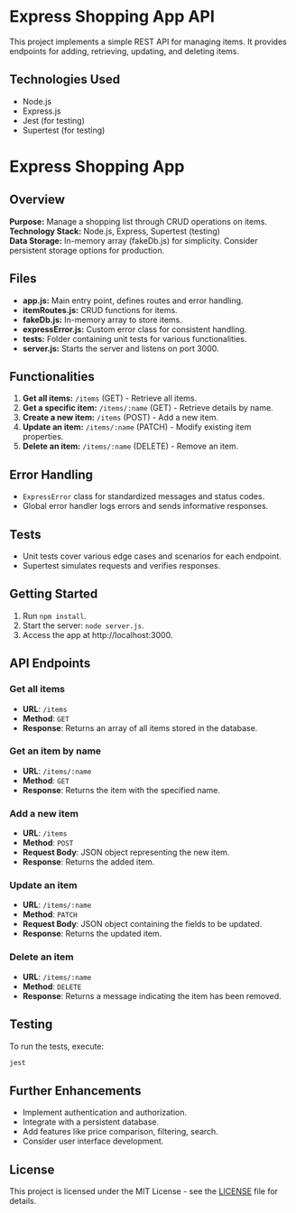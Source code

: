 # Express Shopping App API

This project implements a simple REST API for managing items. It provides endpoints for adding, retrieving, updating, and deleting items.

## Technologies Used

- Node.js
- Express.js
- Jest (for testing)
- Supertest (for testing)

# Express Shopping App

## Overview

**Purpose:** Manage a shopping list through CRUD operations on items.  
**Technology Stack:** Node.js, Express, Supertest (testing)  
**Data Storage:** In-memory array (fakeDb.js) for simplicity. Consider persistent storage options for production.

## Files

- **app.js:** Main entry point, defines routes and error handling.
- **itemRoutes.js:** CRUD functions for items.
- **fakeDb.js:** In-memory array to store items.
- **expressError.js:** Custom error class for consistent handling.
- **tests:** Folder containing unit tests for various functionalities.
- **server.js:** Starts the server and listens on port 3000.

## Functionalities

1. **Get all items:** `/items` (GET) - Retrieve all items.
2. **Get a specific item:** `/items/:name` (GET) - Retrieve details by name.
3. **Create a new item:** `/items` (POST) - Add a new item.
4. **Update an item:** `/items/:name` (PATCH) - Modify existing item properties.
5. **Delete an item:** `/items/:name` (DELETE) - Remove an item.

## Error Handling

- `ExpressError` class for standardized messages and status codes.
- Global error handler logs errors and sends informative responses.

## Tests

- Unit tests cover various edge cases and scenarios for each endpoint.
- Supertest simulates requests and verifies responses.

## Getting Started

1. Run `npm install`.
2. Start the server: `node server.js`.
3. Access the app at http://localhost:3000.

## API Endpoints

### Get all items

- **URL**: `/items`
- **Method**: `GET`
- **Response**: Returns an array of all items stored in the database.

### Get an item by name

- **URL**: `/items/:name`
- **Method**: `GET`
- **Response**: Returns the item with the specified name.

### Add a new item

- **URL**: `/items`
- **Method**: `POST`
- **Request Body**: JSON object representing the new item.
- **Response**: Returns the added item.

### Update an item

- **URL**: `/items/:name`
- **Method**: `PATCH`
- **Request Body**: JSON object containing the fields to be updated.
- **Response**: Returns the updated item.

### Delete an item

- **URL**: `/items/:name`
- **Method**: `DELETE`
- **Response**: Returns a message indicating the item has been removed.

## Testing

To run the tests, execute:

```bash
jest
```

## Further Enhancements

- Implement authentication and authorization.
- Integrate with a persistent database.
- Add features like price comparison, filtering, search.
- Consider user interface development.

## License

This project is licensed under the MIT License - see the [LICENSE](LICENSE) file for details.

```

```
